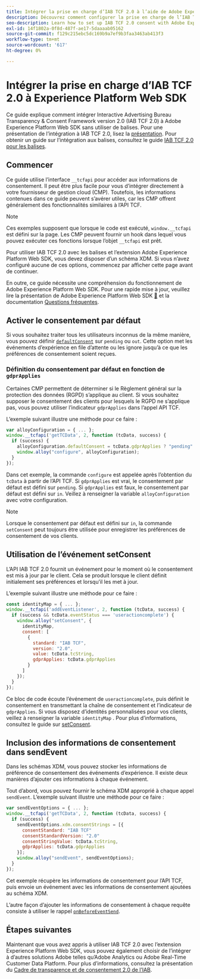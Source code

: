 ```yaml
---
title: Intégrer la prise en charge d’IAB TCF 2.0 à l’aide de Adobe Experience Platform Web SDK
description: Découvrez comment configurer la prise en charge de l’IAB TCF 2.0 pour votre site web sans utiliser de balises.
seo-description: Learn how to set up IAB TCF 2.0 consent with Adobe Experience Platform Web SDK
exl-id: 14f1802a-0f8d-487f-ae17-5daaaab05162
source-git-commit: f129c215ebc5dc169b9a7ef9b3faa3463ab413f3
workflow-type: tm+mt
source-wordcount: '617'
ht-degree: 0%

---
```


# Intégrer la prise en charge d’IAB TCF 2.0 à Experience Platform Web SDK

Ce guide explique comment intégrer Interactive Advertising Bureau Transparency &amp; Consent Framework version 2.0 (IAB TCF 2.0) à Adobe Experience Platform Web SDK sans utiliser de balises. Pour une présentation de l’intégration à IAB TCF 2.0, lisez la [présentation](./overview.md). Pour obtenir un guide sur l’intégration aux balises, consultez le guide [IAB TCF 2.0 pour les balises](./with-tags.md).

## Commencer

Ce guide utilise l’interface `__tcfapi` pour accéder aux informations de consentement. Il peut être plus facile pour vous d’intégrer directement à votre fournisseur de gestion cloud (CMP). Toutefois, les informations contenues dans ce guide peuvent s’avérer utiles, car les CMP offrent généralement des fonctionnalités similaires à l’API TCF.

>[!NOTE]
>
>Ces exemples supposent que lorsque le code est exécuté, `window.__tcfapi` est défini sur la page. Les CMP peuvent fournir un hook dans lequel vous pouvez exécuter ces fonctions lorsque l’objet `__tcfapi` est prêt.

Pour utiliser IAB TCF 2.0 avec les balises et l’extension Adobe Experience Platform Web SDK, vous devez disposer d’un schéma XDM. Si vous n’avez configuré aucune de ces options, commencez par afficher cette page avant de continuer.

En outre, ce guide nécessite une compréhension du fonctionnement de Adobe Experience Platform Web SDK. Pour une rapide mise à jour, veuillez lire la présentation de Adobe Experience Platform Web SDK [&#128279;](../../home.md) et la documentation [Questions fréquentes](../../faq.md).

## Activer le consentement par défaut

Si vous souhaitez traiter tous les utilisateurs inconnus de la même manière, vous pouvez définir [`defaultConsent`](/help/web-sdk/commands/configure/defaultconsent.md) sur `pending` ou `out`. Cette option met les événements d’expérience en file d’attente ou les ignore jusqu’à ce que les préférences de consentement soient reçues.

### Définition du consentement par défaut en fonction de `gdprApplies`

Certaines CMP permettent de déterminer si le Règlement général sur la protection des données (RGPD) s’applique au client. Si vous souhaitez supposer le consentement des clients pour lesquels le RGPD ne s’applique pas, vous pouvez utiliser l’indicateur `gdprApplies` dans l’appel API TCF.

L’exemple suivant illustre une méthode pour ce faire :

```javascript
var alloyConfiguration = { ... };
window.__tcfapi('getTCData', 2, function (tcData, success) {
  if (success) {
    alloyConfiguration.defaultConsent = tcData.gdprApplies ? "pending" : "in";
    window.alloy("configure", alloyConfiguration);
  }
});
```

Dans cet exemple, la commande `configure` est appelée après l’obtention du `tcData` à partir de l’API TCF. Si `gdprApplies` est vrai, le consentement par défaut est défini sur `pending`. Si `gdprApplies` est faux, le consentement par défaut est défini sur `in`. Veillez à renseigner la variable `alloyConfiguration` avec votre configuration.

>[!NOTE]
>
>Lorsque le consentement par défaut est défini sur `in`, la commande `setConsent` peut toujours être utilisée pour enregistrer les préférences de consentement de vos clients.

## Utilisation de l’événement setConsent

L’API IAB TCF 2.0 fournit un événement pour le moment où le consentement est mis à jour par le client. Cela se produit lorsque le client définit initialement ses préférences et lorsqu’il les met à jour.

L’exemple suivant illustre une méthode pour ce faire :

```javascript
const identityMap = { ... };
window.__tcfapi('addEventListener', 2, function (tcData, success) {
  if (success && tcData.eventStatus === 'useractioncomplete') {
    window.alloy("setConsent", {
      identityMap,
      consent: [
        {
          standard: "IAB TCF",
          version: "2.0",
          value: tcData.tcString,
          gdprApplies: tcData.gdprApplies
        }
      ]
    });
  }
});
```

Ce bloc de code écoute l’événement de `useractioncomplete`, puis définit le consentement en transmettant la chaîne de consentement et l’indicateur de `gdprApplies`. Si vous disposez d’identités personnalisées pour vos clients, veillez à renseigner la variable `identityMap` . Pour plus d’informations, consultez le guide sur [setConsent](../../../web-sdk/commands/setconsent.md).

## Inclusion des informations de consentement dans sendEvent

Dans les schémas XDM, vous pouvez stocker les informations de préférence de consentement des événements d’expérience. Il existe deux manières d’ajouter ces informations à chaque événement.

Tout d’abord, vous pouvez fournir le schéma XDM approprié à chaque appel `sendEvent`. L’exemple suivant illustre une méthode pour ce faire :

```javascript
var sendEventOptions = { ... };
window.__tcfapi('getTCData', 2, function (tcData, success) {
  if (success) {
    sendEventOptions.xdm.consentStrings = [{
      consentStandard: "IAB TCF"
      consentStandardVersion: "2.0"
      consentStringValue: tcData.tcString,
      gdprApplies: tcData.gdprApplies
    }];
    window.alloy("sendEvent", sendEventOptions);
  }
});
```

Cet exemple récupère les informations de consentement pour l’API TCF, puis envoie un événement avec les informations de consentement ajoutées au schéma XDM.

L’autre façon d’ajouter les informations de consentement à chaque requête consiste à utiliser le rappel [`onBeforeEventSend`](/help/web-sdk/commands/configure/onbeforeeventsend.md).

## Étapes suivantes

Maintenant que vous avez appris à utiliser IAB TCF 2.0 avec l’extension Experience Platform Web SDK, vous pouvez également choisir de l’intégrer à d’autres solutions Adobe telles qu’Adobe Analytics ou Adobe Real-Time Customer Data Platform. Pour plus d’informations, consultez la présentation du [Cadre de transparence et de consentement 2.0 de l’IAB](./overview.md).
